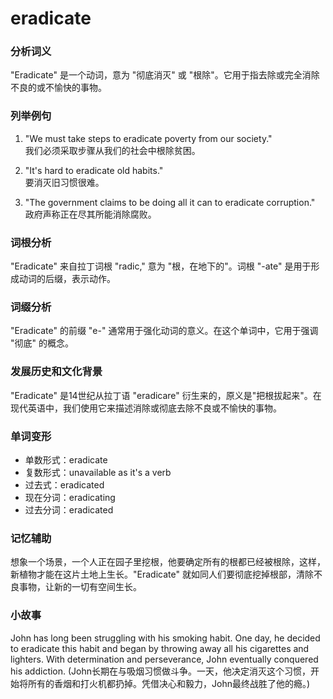 # eradicate

### 分析词义

  

"Eradicate" 是一个动词，意为 "彻底消灭" 或 "根除"。它用于指去除或完全消除不良的或不愉快的事物。

  

### 列举例句

  

1.  "We must take steps to eradicate poverty from our society."  
    我们必须采取步骤从我们的社会中根除贫困。
    
      
    
2.  "It's hard to eradicate old habits."  
    要消灭旧习惯很难。
    
      
    
3.  "The government claims to be doing all it can to eradicate corruption."  
    政府声称正在尽其所能消除腐败。
    
      
    

  

### 词根分析

  

"Eradicate" 来自拉丁词根 "radic," 意为 "根，在地下的"。词根 "-ate" 是用于形成动词的后缀，表示动作。

  

### 词缀分析

  

"Eradicate" 的前缀 "e-" 通常用于强化动词的意义。在这个单词中，它用于强调 "彻底" 的概念。

  

### 发展历史和文化背景

  

"Eradicate" 是14世纪从拉丁语 "eradicare" 衍生来的，原义是"把根拔起来"。在现代英语中，我们使用它来描述消除或彻底去除不良或不愉快的事物。

  

### 单词变形

  

*   单数形式：eradicate
*   复数形式：unavailable as it's a verb
*   过去式：eradicated
*   现在分词：eradicating
*   过去分词：eradicated

  

### 记忆辅助

  

想象一个场景，一个人正在园子里挖根，他要确定所有的根都已经被根除，这样，新植物才能在这片土地上生长。"Eradicate" 就如同人们要彻底挖掉根部，清除不良事物，让新的一切有空间生长。

  

### 小故事

  

John has long been struggling with his smoking habit. One day, he decided to eradicate this habit and began by throwing away all his cigarettes and lighters. With determination and perseverance, John eventually conquered his addiction. (John长期在与吸烟习惯做斗争。一天，他决定消灭这个习惯，开始将所有的香烟和打火机都扔掉。凭借决心和毅力，John最终战胜了他的瘾。)
